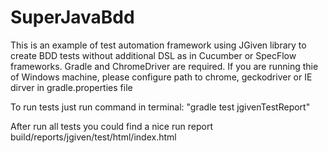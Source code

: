 # SuperJavaBdd

This is an example of test automation framework using JGiven library to create BDD tests without additional DSL as in Cucumber or SpecFlow frameworks. 
Gradle and ChromeDriver are required. If you are running thie of Windows machine, please configure path to chrome, geckodriver or IE dirver in gradle.properties file

To run tests just run command in terminal:
"gradle test jgivenTestReport"
 
After run all tests you could find a nice run report 
build/reports/jgiven/test/html/index.html
